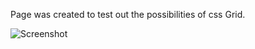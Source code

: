 Page was created to test out the possibilities of css Grid.

![Screenshot](img/nexterscreenshot.png?raw=true)
